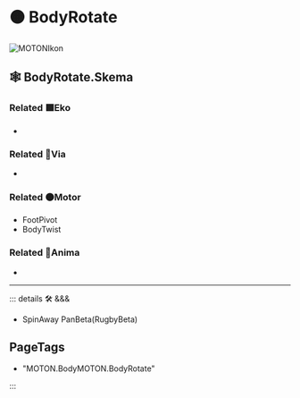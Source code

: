 # 🟠 <motor>BodyRotate</motor>

![MOTONIkon](/BetaIkon/MOTONs_Ikon.png)

## 🕸 BodyRotate.Skema

### Related 🟩<ekos>Eko</ekos>

-

### Related 🔻<via>Via</via>

-

### Related 🟠<motor>Motor</motor>

- FootPivot
- BodyTwist

### Related 💜<anima>Anima</anima>

-

---

<!-- =================================================== -->
<!-- =================================================== -->
<!-- =================================================== -->
<!-- =================================================== -->
<!-- =================================================== -->
::: details 🛠 <dev>&&&</dev>

- SpinAway PanBeta(RugbyBeta)

<h2>PageTags</h2>

- "MOTON.BodyMOTON.BodyRotate"

:::
